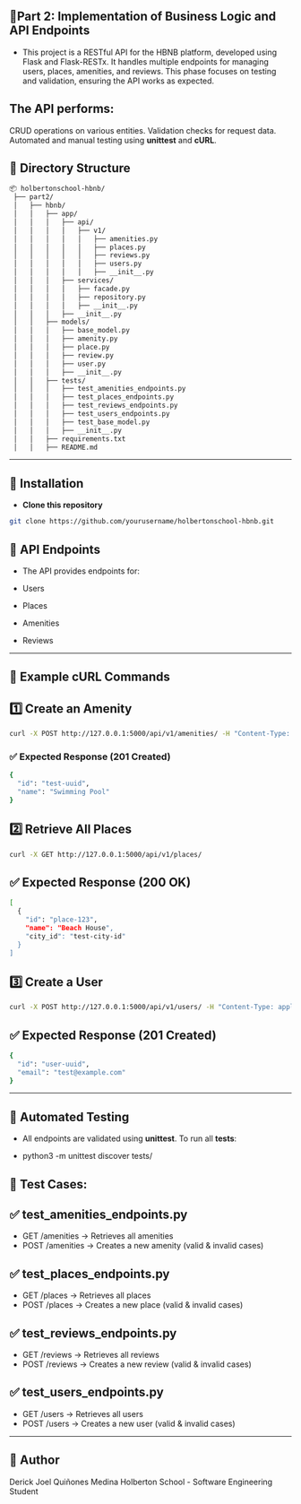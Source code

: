 ## 📌Part 2: Implementation of Business Logic and API Endpoints
- This project is a RESTful API for the HBNB platform, developed using Flask and Flask-RESTx. It handles multiple endpoints for managing users, places, amenities, and reviews. This phase focuses on testing and validation, ensuring the API works as expected.

## The API performs:
CRUD operations on various entities.
Validation checks for request data.
Automated and manual testing using **unittest** and **cURL**.

## 📂 Directory Structure
``` bash
📦 holbertonschool-hbnb/
 ├── part2/
 │   ├── hbnb/
 │   │   ├── app/
 │   │   │   ├── api/
 │   │   │   │   ├── v1/
 │   │   │   │   │   ├── amenities.py
 │   │   │   │   │   ├── places.py
 │   │   │   │   │   ├── reviews.py
 │   │   │   │   │   ├── users.py
 │   │   │   │   │   ├── __init__.py
 │   │   │   ├── services/
 │   │   │   │   ├── facade.py
 │   │   │   │   ├── repository.py
 │   │   │   │   ├── __init__.py
 │   │   │   ├── __init__.py
 │   │   ├── models/
 │   │   │   ├── base_model.py
 │   │   │   ├── amenity.py
 │   │   │   ├── place.py
 │   │   │   ├── review.py
 │   │   │   ├── user.py
 │   │   │   ├── __init__.py
 │   │   ├── tests/
 │   │   │   ├── test_amenities_endpoints.py
 │   │   │   ├── test_places_endpoints.py
 │   │   │   ├── test_reviews_endpoints.py
 │   │   │   ├── test_users_endpoints.py
 │   │   │   ├── test_base_model.py
 │   │   │   ├── __init__.py
 │   │   ├── requirements.txt
 │   │   ├── README.md
 ```
---
## 🚀 Installation


- **Clone this repository**
``` bash
git clone https://github.com/yourusername/holbertonschool-hbnb.git
```



## 📡 API Endpoints
- The API provides endpoints for:

- Users
- Places
- Amenities
- Reviews
---
## 🔹 Example cURL Commands

## 1️⃣ Create an Amenity
``` bash 
curl -X POST http://127.0.0.1:5000/api/v1/amenities/ -H "Content-Type: application/json" -d '{"name": "Swimming Pool"}'
```

### ✅ Expected Response (201 Created)
``` bash
{
  "id": "test-uuid",
  "name": "Swimming Pool"
}
```
## 2️⃣ Retrieve All Places
``` bash
curl -X GET http://127.0.0.1:5000/api/v1/places/
``` 
## ✅ Expected Response (200 OK)
``` bash
[
  {
    "id": "place-123",
    "name": "Beach House",
    "city_id": "test-city-id"
  }
]
```
## 3️⃣ Create a User
``` bash 
curl -X POST http://127.0.0.1:5000/api/v1/users/ -H "Content-Type: application/json" -d '{"email": "test@example.com", "password": "securepass"}'
```
## ✅ Expected Response (201 Created)
``` bash
{
  "id": "user-uuid",
  "email": "test@example.com"
}
```
---
## 🧪 Automated Testing
- All endpoints are validated using **unittest**. To run all **tests**:


- python3 -m unittest discover tests/
## 🔹 Test Cases:

## ✅ test_amenities_endpoints.py
- GET /amenities → Retrieves all amenities
- POST /amenities → Creates a new amenity (valid & invalid cases)
## ✅ test_places_endpoints.py
- GET /places → Retrieves all places
- POST /places → Creates a new place (valid & invalid cases)
## ✅ test_reviews_endpoints.py
- GET /reviews → Retrieves all reviews
- POST /reviews → Creates a new review (valid & invalid cases)
## ✅ test_users_endpoints.py
- GET /users → Retrieves all users
- POST /users → Creates a new user (valid & invalid cases)

---
## 📝 Author
Derick Joel Quiñones Medina
Holberton School - Software Engineering Student
